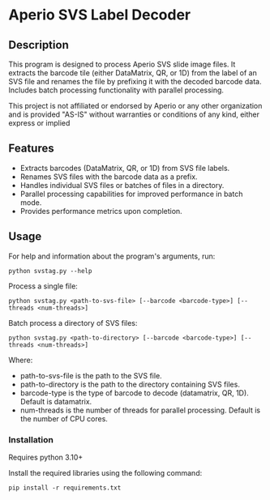 # Aperio SVS Label Decoder

## Description
This program is designed to process Aperio SVS slide image files. It extracts the barcode tile (either DataMatrix, QR, or 1D) from the label of an SVS file and renames the file by prefixing it with the decoded barcode data. Includes batch processing functionality with parallel processing.

This project is not affiliated or endorsed by Aperio or any other organization and is provided "AS-IS" without warranties or conditions of any kind, either express or implied

## Features
- Extracts barcodes (DataMatrix, QR, or 1D) from SVS file labels.
- Renames SVS files with the barcode data as a prefix.
- Handles individual SVS files or batches of files in a directory.
- Parallel processing capabilities for improved performance in batch mode.
- Provides performance metrics upon completion.

## Usage
For help and information about the program's arguments, run:
```
python svstag.py --help
```
Process a single file:
```
python svstag.py <path-to-svs-file> [--barcode <barcode-type>] [--threads <num-threads>]
```
Batch process a directory of SVS files:
```
python svstag.py <path-to-directory> [--barcode <barcode-type>] [--threads <num-threads>]
```
Where:
- path-to-svs-file is the path to the SVS file.
- path-to-directory is the path to the directory containing SVS files.
- barcode-type is the type of barcode to decode (datamatrix, QR, 1D). Default is datamatrix.
- num-threads is the number of threads for parallel processing. Default is the number of CPU cores.

### Installation
Requires python 3.10+

Install the required libraries using the following command:
```
pip install -r requirements.txt
```
